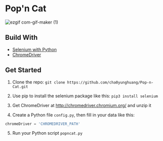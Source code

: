 # Pop'n Cat

![ezgif com-gif-maker (1)](https://user-images.githubusercontent.com/46222458/163944472-d2625d24-352b-466a-a3b4-132b61491ef4.gif)


## Build With

* [Selenium with Python](https://selenium-python.readthedocs.io/)
* [ChromeDriver](http://chromedriver.chromium.org/)


## Get Started

1. Clone the repo: `git clone https://github.com/cha0yunghuang/Pop-n-Cat.git`

2. Use pip to install the selenium package like this: `pip3 install selenium`
  
3. Get ChromeDriver at http://chromedriver.chromium.org/ and unzip it

4. Create a Python file `config.py`, then fill in your data like this:

```python
chromeDriver = 'CHROMEDRIVER_PATH'
```

5. Run your Python script `popncat.py`

